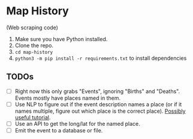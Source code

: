 # Map History

(Web scraping code)

1. Make sure you have Python installed.
2. Clone the repo.
3. `cd map-history`
4. `python3 -m pip install -r requirements.txt` to install dependencies

## TODOs

- [ ] Right now this only grabs "Events", ignoring "Births" and "Deaths". Events mostly have places named in them.
- [ ] Use NLP to figure out if the event description names a place (or if it names multiple, figure out which place is the correct place). [Possibly useful tutorial](https://programminghistorian.org/en/lessons/finding-places-world-historical-gazetteer).
- [ ] Use an API to get the long/lat for the named place.
- [ ] Emit the event to a database or file.
